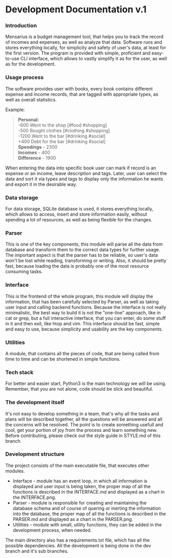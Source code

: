 # Development Documentation v.1



### Introduction
Mensarius is a budget management tool, that helps you to track the record of incomes and expenses, as well as analyze that data.
Software runs and stores everything locally, for simplicity and safety of user's data, at least for the first version.
The program is provided with simple, proficient and easy-to-use CLI interface, which allows to vastly simplify it as for the user, as well as for the development.

### Usage process
The software provides user with books, every book contains different expense and income records, that are tagged with appropriate types, as well as overall statistics.

Example:
> **Personal:** <br>
> \-600 Went to the shop  \[#food #shopping] <br>
> \-500 Bought clothes  \[#clothing #shopping] <br>
> \-1200 Went to the bar  \[#drinking #social] <br>
> \+400  Debt for the bar  \[#drinking #social] <br>
> **Spendings** - 2300 <br>
> **Incomes** - 400 <br>
> **Difference** - 1900 <br>

When entering the data into specific book user can mark if record is an expense or an income, leave description and tags.
Later, user can select the data and sort it via types and tags to display only the information he wants and export it in the desirable way. 

### Data storage
For data storage, SQLite database is used, it stores everything locally, which allows to access, insert and store information easily, without spending a lot of resources, as well as being flexible for the changes.

### Parser
This is one of the key components, this module will parse all the data from database and transform them to the correct data types for further usage.
The important aspect is that the parser has to be reliable, so user's data won't be lost while reading, transforming or writing.
Also, it should be pretty fast, because loading the data is probably one of the most resource consuming tasks.

### Interface
This is the frontend of the whole program, this module will display the information, that has been carefully selected by Parser, as well as taking user input and calling backend functions.
Because the interface is not really minimalistic, the best way to build it is not the "one-line" approach, like in cat or grep, but a full interactive interface, that you can enter, do some stuff in it and then exit, like htop and vim.
This interface should be fast, simple and easy to use, because simplicity and usability are the key components.

### Utilities
A module, that contains all the pieces of code, that are being called from time to time and can be shortened in simple functions.

### Tech stack
For better and easier start, Python3 is the main technology we will be using.
Remember, that you are not alone, code should be slick and beautiful.

### The development itself
It's not easy to develop something in a team, that's why all the tasks and plans will be described together, all the questions will be answered and all the concerns will be resolved.
The point is to create something usefull and cool, get your portion of joy from the process and learn something new.
Before contributing, please check out the style guide in STYLE.md of this branch.

### Development structure
The project consists of the main executable file, that executes other modules.
+ Interface - module has an event loop, in which all information is displayed and user input is being taken, the proper map of all the functions is described in the INTERFACE.md and displayed as a chart in the INTERFACE.png.
+ Parser - module is responsible for creating and maintaining the database schema and of course of quering or inerting the information into the database, the proper map of all the functions is described in the PARSER.md and displayed as a chart in the PARSER.png.
+ Utilities - module with small, utility functions, they can be added in the development process, when needed.

The main directory also has a requirements.txt file, which has all the possible dependencies.
All the development is being done in the dev branch and it's sub branches.
